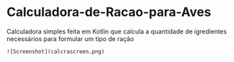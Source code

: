 # Calculadora-de-Racao-para-Aves
Calculadora simples feita em Kotlin que calcula a quantidade de igredientes necessários para formular um tipo de ração



```
![Screenshot](calcrascreen.png)
```